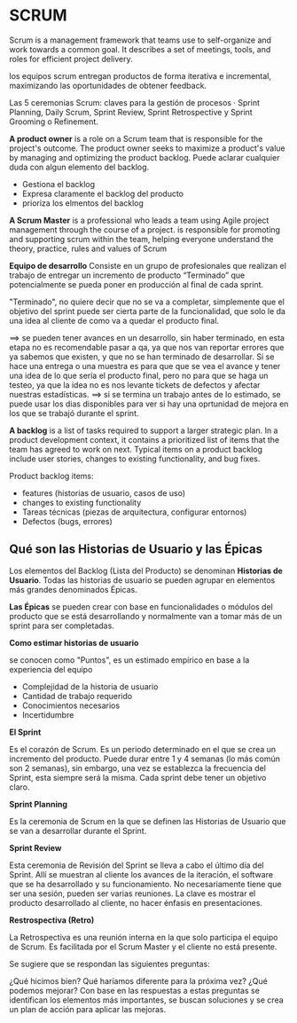 # SCRUM

Scrum is a management framework that teams use to self-organize and work towards a common goal. It describes a set of meetings, tools, and roles for efficient project delivery.

los equipos scrum entregan productos de forma iterativa e incremental, maximizando las oportunidades de obtener feedback.

Las 5 ceremonias Scrum: claves para la gestión de procesos · Sprint Planning, Daily Scrum, Sprint Review, Sprint Retrospective y Sprint Grooming o Refinement.

**A product owner** is a role on a Scrum team that is responsible for the project's outcome. The product owner seeks to maximize a product's value by managing and optimizing the product backlog. Puede aclarar cualquier duda con algun elemento del backlog.

* Gestiona el backlog
* Expresa claramente el backlog del producto
* prioriza los elmentos del backlog

**A Scrum Master** is a professional who leads a team using Agile project management through the course of a project. is responsible for promoting and supporting scrum within the team, helping everyone understand the theory, practice, rules and values ​​of Scrum

**Equipo de desarrollo** Consiste en un grupo de profesionales que realizan el trabajo de entregar un incremento de producto “Terminado” que potencialmente se pueda poner en producción al final de cada sprint.

"Terminado", no quiere decir que no se va a completar, simplemente que el objetivo del sprint puede ser cierta parte de la funcionalidad, que solo le da una idea al cliente de como va a quedar el producto final.

==> se pueden tener avances en un desarrollo, sin haber terminado, en esta etapa no es recomendable pasar a qa, ya que nos van reportar errores que ya sabemos que existen, y que no se han terminado de desarrollar.
Si se hace una entrega o una muestra es para que que se vea el avance y tener una idea de lo que sería el producto final, pero no para que se haga un testeo, ya que la idea no es nos levante tickets de defectos y afectar nuestras estadísticas.
==> si se termina un trabajo antes de lo estimado, se puede usar los dias disponibles para ver si hay una oprtunidad de mejora en los que se trabajó durante el sprint.

**A backlog** is a list of tasks required to support a larger strategic plan. In a product development context, it contains a prioritized list of items that the team has agreed to work on next. Typical items on a product backlog include user stories, changes to existing functionality, and bug fixes.

Product backlog items:

* features (historias de usuario, casos de uso)
* changes to existing functionality
* Tareas técnicas (piezas de arquitectura, configurar entornos)
* Defectos (bugs, errores)

## **Qué son las Historias de Usuario y las Épicas**

Los elementos del Backlog (Lista del Producto) se denominan **Historias de Usuario**. Todas las historias de usuario se pueden agrupar en elementos más grandes denominados Épicas.

**Las Épicas** se pueden crear con base en funcionalidades o módulos del producto que se está desarrollando y normalmente van a tomar más de un sprint para ser completadas.

**Como estimar historias de usuario**

se conocen como "Puntos", es un estimado empírico en base a la experiencia del equipo

* Complejidad de la historia de usuario
* Cantidad de trabajo requerido
* Conocimientos necesarios
* Incertidumbre

**El Sprint**

Es el corazón de Scrum. Es un periodo determinado en el que se crea un incremento del producto. Puede durar entre 1 y 4 semanas (lo más común son 2 semanas), sin embargo, una vez se establezca la frecuencia del Sprint, esta siempre será la misma. Cada sprint debe tener un objetivo claro.

**Sprint Planning**

Es la ceremonia de Scrum en la que se definen las Historias de Usuario que se van a desarrollar durante el Sprint. 

**Sprint Review**

Esta ceremonia de Revisión del Sprint se lleva a cabo el último día del Sprint. Allí se muestran al cliente los avances de la iteración, el software que se ha desarrollado y su funcionamiento. No necesariamente tiene que ser una sesión, pueden ser varias reuniones. La clave es mostrar el producto desarrollado al cliente, no hacer énfasis en presentaciones.

**Restrospectiva (Retro)**

La Retrospectiva es una reunión interna en la que solo participa el equipo de Scrum. Es facilitada por el Scrum Master y el cliente no está presente.

Se sugiere que se respondan las siguientes preguntas:

¿Qué hicimos bien?
Qué haríamos diferente para la próxima vez?
¿Qué podemos mejorar?
Con base en las respuestas a estas preguntas se identifican los elementos más importantes, se buscan soluciones y se crea un plan de acción para aplicar las mejoras.


